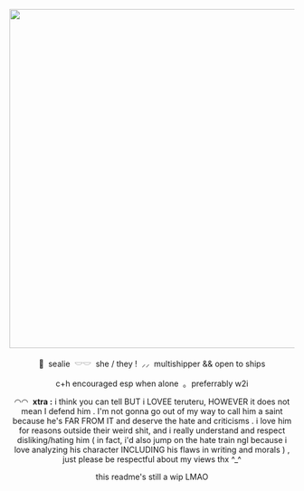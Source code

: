 <p align="center">
    <img src="https://file.garden/Z1OpYh3OMHUM4tMG/baking%20soda.png" width="700" height="600" />    
</p>

<p align="center">
    🦭 ‎ sealie ‎ 𓎟𓎟 ‎ she / they ! ‎ ⸝⸝ ‎ multishipper && open to ships
</p>
<p align="center">
    c+h encouraged esp when alone ‎ ｡ ‎ preferrably w2i
</p>
<p align="center">
    ◠◠ ‎ <b>xtra :</b> i think you can tell BUT i LOVEE teruteru, HOWEVER it does not mean I defend him . I'm not gonna go out of my way to call him a saint because he's FAR FROM IT and deserve the hate and criticisms . i love him for reasons outside their weird shit, and i really understand and respect disliking/hating him ( in fact, i'd also jump on the hate train ngl because i love analyzing his character INCLUDING his flaws in writing and morals ) , just please be respectful about my views thx ^_^ 
</p>
<p align="center">
    this readme's still a wip LMAO
</p>
